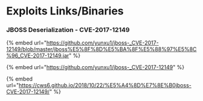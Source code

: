 # Exploits Links/Binaries

### JBOSS Deserialization - CVE-2017-12149

{% embed url="https://github.com/yunxu1/jboss-_CVE-2017-12149/blob/master/jboss%E5%8F%8D%E5%BA%8F%E5%88%97%E5%8C%96_CVE-2017-12149.jar" %}

{% embed url="https://github.com/yunxu1/jboss-_CVE-2017-12149" %}

{% embed url="https://cws6.github.io/2018/10/22/%E5%A4%8D%E7%8E%B0jboss-CVE-2017-12149/" %}

